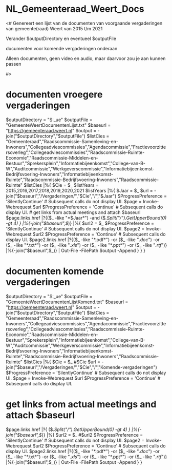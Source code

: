 # NL_Gemeenteraad_Weert_Docs
<#
Genereert een lijst van de documenten van voorgaande vergaderingen van gemeente(raad) Weert van 2015 t/m 2021

Verander $outputDirectory en eventueel $outputFile

documenten voor komende vergaderingen onderaan

Alleen documenten, geen video en audio, maar daarvoor zou je aan kunnen passen

#>
# documenten vroegere vergaderingen
$outputDirectory = "S:\_ue\"
$outputFile = "GemeenteWeertDocumentenLijst.txt"
$baseurl = "https://gemeenteraad.weert.nl"
$output = -join("$outputDirectory","$outputFile")
$listCies = "Gemeenteraad","Raadscommissie-Samenleving-en-Inwoners","Collegeadviescommissies","Agendacommissie","Fractievoorzittersoverleg","Collegeadviescommissies","Raadscommissie-Ruimte-Economie","Raadscommissie-Middelen-en-Bestuur","Sprekersplein","Informatiebijeenkomst","College-van-B-W","Auditcommissie","Werkgeverscommissie","Informatiebijeenkomst-Bedrijfsvoering-Inwoners","Informatiebijeenkomst-Ruimte","Raadscommissie-Bedrijfsvoering-Inwoners","Raadscommissie-Ruimte"
$listCies |%{
  $Cie = $_
	$listYears = 2015,2016,2017,2018,2019,2020,2021
	$listYears |%{
	  $Jaar = $_
	  $url = -join("$baseurl","/Vergaderingen/","$Cie","/","$Jaar")
    $ProgressPreference = 'SilentlyContinue'    # Subsequent calls do not display UI.
      $page = Invoke-Webrequest $url
    $ProgressPreference = 'Continue'            # Subsequent calls do display UI.
    # get links from actual meetings and attach $baseurl
    $page.links.href |?{($_ -like "*$Jaar*") -and ($_.Split("/").GetUpperBound(0) -gt  4) } |%{-join("$baseurl",$_)} |%{
      $url2 = $_
      $ProgressPreference = 'SilentlyContinue'    # Subsequent calls do not display UI.
        $page2 = Invoke-Webrequest $url2
      $ProgressPreference = 'Continue'            # Subsequent calls do display UI.
      $page2.links.href |?{($_ -like "*.pdf*") -or ($_ -like "*.doc*") -or ($_ -like "*.txt*") -or ($_ -like "*.xls*") -or ($_ -like "*.ppt*") -or ($_ -like "*.rtf*")} |%{-join("$baseurl",$_)} | Out-File -FilePath $output -Append
    }
	}
}


# documenten komende vergaderingen
$outputDirectory = "S:\_ue\"
$outputFile = "GemeenteWeertDocumentenLijstKomend.txt"
$baseurl = "https://gemeenteraad.weert.nl"
$output = -join("$outputDirectory","$outputFile")
$listCies = "Gemeenteraad","Raadscommissie-Samenleving-en-Inwoners","Collegeadviescommissies","Agendacommissie","Fractievoorzittersoverleg","Collegeadviescommissies","Raadscommissie-Ruimte-Economie","Raadscommissie-Middelen-en-Bestuur","Sprekersplein","Informatiebijeenkomst","College-van-B-W","Auditcommissie","Werkgeverscommissie","Informatiebijeenkomst-Bedrijfsvoering-Inwoners","Informatiebijeenkomst-Ruimte","Raadscommissie-Bedrijfsvoering-Inwoners","Raadscommissie-Ruimte"
$listCies |%{
  $Cie = $_
  #$Cie
  $url = -join("$baseurl","/Vergaderingen/","$Cie","/","Komende-vergaderingen")
  $ProgressPreference = 'SilentlyContinue'    # Subsequent calls do not display UI.
    $page = Invoke-Webrequest $url
  $ProgressPreference = 'Continue'            # Subsequent calls do display UI.
  # get links from actual meetings and attach $baseurl
  $page.links.href |?{ ($_.Split("/").GetUpperBound(0) -gt  4) } |%{-join("$baseurl",$_)} |%{
    $url2 = $_
    #$url2
    $ProgressPreference = 'SilentlyContinue'    # Subsequent calls do not display UI.
      $page2 = Invoke-Webrequest $url2
    $ProgressPreference = 'Continue'            # Subsequent calls do display UI.
    $page2.links.href |?{($_ -like "*.pdf*") -or ($_ -like "*.doc*") -or ($_ -like "*.txt*") -or ($_ -like "*.xls*") -or ($_ -like "*.ppt*") -or ($_ -like "*.rtf*")} |%{-join("$baseurl",$_)} | Out-File -FilePath $output -Append
	}
}



